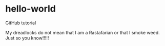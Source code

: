 # hello-world
GitHub tutorial


My dreadlocks do not mean that I am a Rastafarian or that I smoke weed. 
Just so you know!!!!!
